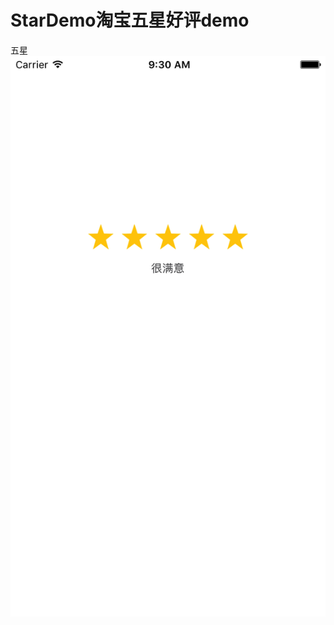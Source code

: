 # StarDemo淘宝五星好评demo
五星
![image](https://github.com/RiberWang/StarDemo/blob/master/GitImage/fiveStar.png?raw=true)
